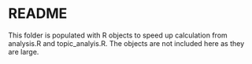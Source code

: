 # README

This folder is populated with R objects to speed up calculation from analysis.R and topic_analyis.R. The objects are not included here as they are large.